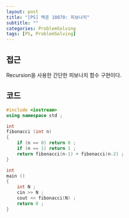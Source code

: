 ```yaml
---
layout: post
title: "[PS] 백준 10870: 피보나치"
subtitle: ""
categories: ProblemSolving
tags: [PS, ProblemSolving]
---
```


## 접근
Recursion을 사용한 간단한 피보나치 함수 구현이다.

## 코드
```c++
#include <iostream>
using namespace std ;

int
fibonacci (int n)
{
    if (n == 0) return 0 ;
    if (n == 1) return 1 ;
    return fibonacci(n-1) + fibonacci(n-2) ;
}

int
main ()
{
    int N ;
    cin >> N ;
    cout << fibonacci(N) ;
    return 0 ;
}
```